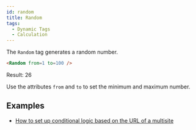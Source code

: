 ```yaml
---
id: random
title: Random
tags:
  - Dynamic Tags
  - Calculation
---
```

The `Random` tag generates a random number.

```html
<Random from=1 to=100 />
```

Result: 26

Use the attributes `from` and `to` to set the minimum and maximum number.

## Examples

- [How to set up conditional logic based on the URL of a multisite](/how-to/logic-multisite-route)